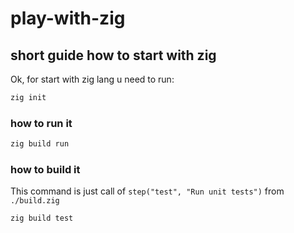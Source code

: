 # play-with-zig

## short guide how to start with zig

Ok, for start with zig lang u need to run:

```sh
zig init
```

### how to run it

```sh
zig build run
```

### how to build it

This command is just call of `step("test", "Run unit tests")` from `./build.zig`

```sh
zig build test
```
